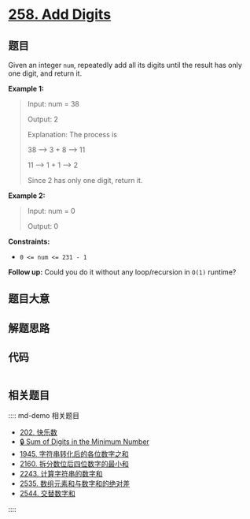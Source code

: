 # [258. Add Digits](https://leetcode.com/problems/add-digits)

## 题目

Given an integer `num`, repeatedly add all its digits until the result has
only one digit, and return it.



**Example 1:**

> Input: num = 38
> 
> Output: 2
> 
> Explanation: The process is
> 
> 38 --> 3 + 8 --> 11
> 
> 11 --> 1 + 1 --> 2 
> 
> Since 2 has only one digit, return it.

**Example 2:**

> Input: num = 0
> 
> Output: 0

**Constraints:**

  * `0 <= num <= 231 - 1`



**Follow up:** Could you do it without any loop/recursion in `O(1)` runtime?


## 题目大意

## 解题思路

## 代码

```javascript

```

## 相关题目

:::: md-demo 相关题目
- [202. 快乐数](https://leetcode.com/problems/happy-number)
- [🔒 Sum of Digits in the Minimum Number](https://leetcode.com/problems/sum-of-digits-in-the-minimum-number)
- [1945. 字符串转化后的各位数字之和](https://leetcode.com/problems/sum-of-digits-of-string-after-convert)
- [2160. 拆分数位后四位数字的最小和](https://leetcode.com/problems/minimum-sum-of-four-digit-number-after-splitting-digits)
- [2243. 计算字符串的数字和](https://leetcode.com/problems/calculate-digit-sum-of-a-string)
- [2535. 数组元素和与数字和的绝对差](https://leetcode.com/problems/difference-between-element-sum-and-digit-sum-of-an-array)
- [2544. 交替数字和](https://leetcode.com/problems/alternating-digit-sum)

::::
